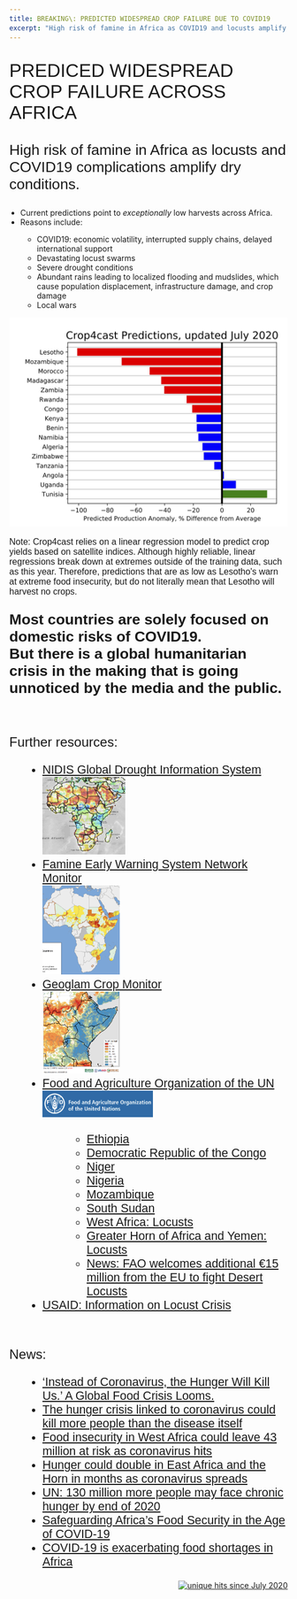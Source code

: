 ```yaml
---
title: BREAKING\: PREDICTED WIDESPREAD CROP FAILURE DUE TO COVID19
excerpt: "High risk of famine in Africa as COVID19 and locusts amplify dry conditions"
---
```


<p style="font-family: arial, sanserif; font-size:25pt">
PREDICED WIDESPREAD CROP FAILURE ACROSS AFRICA
</p>
<p style="font-family: arial, sanserif; font-size:20pt">
High risk of famine in Africa as locusts and COVID19 complications amplify dry conditions.
</p>

<p style="font-family: arial, sanserif; font-size:18pt">
<ul style="PADDING-LEFT: 20px">
  <li>Current predictions point to <i>exceptionally</i> low harvests across Africa.</li>
  <li>Reasons include:</li>
  <ul style="PADDING-LEFT: 30px">
   <li>COVID19: economic volatility, interrupted supply chains, delayed international support</li>
   <li>Devastating locust swarms</li>
   <li>Severe drought conditions</li>
   <li>Abundant rains leading to localized flooding and mudslides, which cause population displacement, infrastructure damage, and crop damage</li>
   <li>Local wars</li>
  </ul>
</ul>
</p>

<img src="/pic/crop4cast_predictions_july2020.jpg" style="width:800px;" border="0">
<p style="font-family: arial, sanserif; font-size:12pt;" border="0">
Note: Crop4cast relies on a linear regression model to predict crop yields based on satellite indices. Although highly reliable, linear regressions break down at extremes outside of the training data, such as this year. Therefore, predictions that are as low as Lesotho's warn at extreme food insecurity, but do not literally mean that Lesotho will harvest no crops.
</p>

<p style="font-family: arial, sanserif; font-size:20pt">
<b>Most countries are solely focused on domestic risks of COVID19.
<br>But there is a global humanitarian crisis in the making that is going unnoticed by the media and the public.</b>
</p>

<br>
<p style="font-family: arial, sanserif; font-size:18pt">
Further resources:
<ul style="PADDING-LEFT: 60px; font-family: arial, sanserif; font-size:16pt">
  <li><a href="https://www.drought.gov/gdm/current-conditions">NIDIS Global Drought Information System</a><br><img src="/pic/NIDIS_image.png" style="width:150px;" border="0"> </li>
  <li><a href="https://fews.net/">Famine Early Warning System Network Monitor</a><br><img src="/pic/FEWS_NET_thumbnail.png" style="width:140px;" border="0"> </li>
  <li><a href="https://cropmonitor.org/index.php/cmreports/special-reports/">Geoglam Crop Monitor</a><br><img src="/pic/Geoglam_thumbnail.png" style="width:140px;" border="0"> </li>
  <li><a href="http://www.fao.org/home/en/">Food and Agriculture Organization of the UN</a><br><img src="/pic/FAO_thumbnail.png" style="width:200px;" border="0"> </li>
  <ul style="PADDING-LEFT: 80px">
  <li><a href="http://www.fao.org/emergencies/resources/documents/resources-detail/en/c/1273539/">Ethiopia</a></li>
  <li><a href="http://www.fao.org/emergencies/resources/documents/resources-detail/en/c/1271802/">Democratic Republic of the Congo</a></li>
  <li><a href="http://www.fao.org/emergencies/resources/documents/resources-detail/en/c/1278521/">Niger</a></li>
  <li><a href="http://www.fao.org/emergencies/resources/documents/resources-detail/en/c/1293148/">Nigeria</a></li>
  <li><a href="http://www.fao.org/emergencies/resources/documents/resources-detail/en/c/1277473/">Mozambique</a></li>
  <li><a href="http://www.fao.org/emergencies/resources/documents/resources-detail/en/c/1296634/">South Sudan</a></li>
  <li><a href="http://www.fao.org/emergencies/resources/documents/resources-detail/en/c/1276774/">West Africa: Locusts</a></li>
  <li><a href="http://www.fao.org/emergencies/resources/documents/resources-detail/en/c/1276759/">Greater Horn of Africa and Yemen: Locusts</a></li>
  <li><a href="http://www.fao.org/news/story/en/item/1296770/icode/">News: FAO welcomes additional €15 million from the EU to fight Desert Locusts</a></li>
  </ul>
  <li><a href="https://www.usaid.gov/sites/default/files/documents/1866/East_Africa_Desert_Locust_Crisis_Fact_Sheet_4_-_06-15-2020.pdf">USAID: Information on Locust Crisis</a></li>
</ul>
</p>

<br>
<p style="font-family: arial, sanserif; font-size:18pt">
News:
<ul style="PADDING-LEFT: 60px; font-family: arial, sanserif; font-size:16pt">
  <li><a href="https://www.nytimes.com/2020/04/22/world/africa/coronavirus-hunger-crisis.html">‘Instead of Coronavirus, the Hunger Will Kill Us.’ A Global Food Crisis Looms.</a> </li>
  <li><a href="https://www.cnn.com/2020/07/12/us/hunger-crisis-deaths-coronavirus-oxfam-trnd/index.html">The hunger crisis linked to coronavirus could kill more people than the disease itself</a> </li>
  <li><a href="https://news.un.org/en/story/2020/05/1063232">Food insecurity in West Africa could leave 43 million at risk as coronavirus hits</a> </li>
  <li><a href="https://www.wfp.org/news/hunger-could-double-east-africa-and-horn-months-coronavirus-spreads">Hunger could double in East Africa and the Horn in months as coronavirus spreads</a> </li>
  <li><a href="https://africa.cgtn.com/2020/07/14/un-130-million-more-people-may-face-chronic-hunger-by-end-of-2020/">UN: 130 million more people may face chronic hunger by end of 2020</a> </li>
  <li><a href="https://blogs.imf.org/2020/06/04/safeguarding-africas-food-security-in-the-age-of-covid-19/">Safeguarding Africa’s Food Security in the Age of COVID-19</a> </li>
  <li><a href="https://www.weforum.org/agenda/2020/04/africa-coronavirus-covid19-imports-exports-food-supply-chains">COVID-19 is exacerbating food shortages in Africa</a> </li>
</ul>
</p>


<p align="right">
<a href="http://www.hitwebcounter.com">
<img src="https://hitwebcounter.com/counter/counter.php?page=7542813&style=0006&nbdigits=5&type=ip&initCount=0" title="unique hits since July 2020" border="0" ></a>


